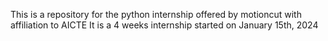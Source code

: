 This is a repository for the python internship offered by motioncut with affiliation to AICTE
It is a 4 weeks internship started on January 15th, 2024
